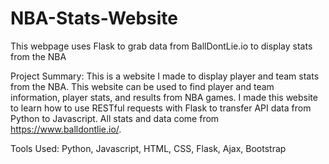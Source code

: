# NBA-Stats-Website
This webpage uses Flask to grab data from BallDontLie.io to display stats from the NBA

Project Summary: This is a website I made to display player and team stats from the NBA. This website can be used to find player and team information, player stats,
and results from NBA games. I made this website to learn how to use RESTful requests with Flask to transfer API data from Python to Javascript. All stats and data
come from https://www.balldontlie.io/.

Tools Used: Python, Javascript, HTML, CSS, Flask, Ajax, Bootstrap
